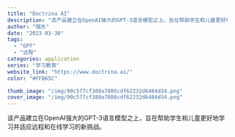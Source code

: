 ```yaml
---
title: "Doctrina AI"
description: "该产品建立在OpenAI强大的GPT-3语言模型之上，旨在帮助学生和儿童更好地学习并适应远程和在线学习的新挑战。"
author: "瑞东"
date: "2023-03-30"
tags:
  - "GPT"
  - "远程"
categories: application
series: "学习教育"
website_link: "https://www.doctrina.ai/"
color: "#FFB65C"

thumb_image: "/img/90c577cf380a7086cdf62232d6484d34.png"
cover_image: "/img/90c577cf380a7086cdf62232d6484d34.png"
---
```


该产品建立在OpenAI强大的GPT-3语言模型之上，旨在帮助学生和儿童更好地学习并适应远程和在线学习的新挑战。